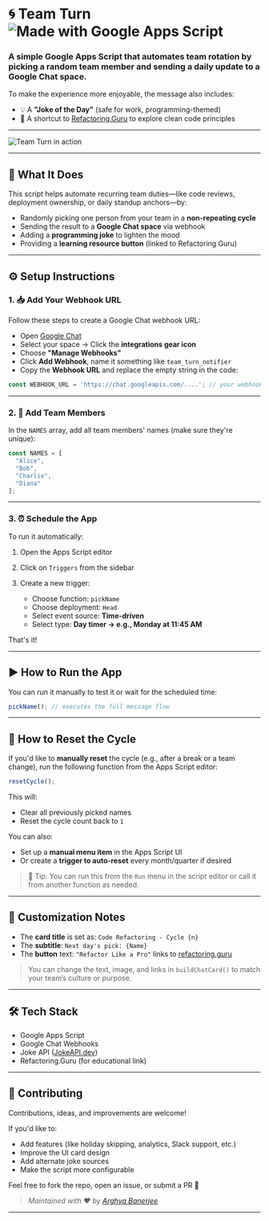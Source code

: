 # 🌀 Team Turn ![Made with Google Apps Script](https://img.shields.io/badge/Made%20with-Google%20Apps%20Script-blue?logo=google)

### A simple Google Apps Script that **automates team rotation** by picking a random team member and sending a daily update to a Google Chat space.

To make the experience more enjoyable, the message also includes:

* 💡 A **"Joke of the Day"** (safe for work, programming-themed)
* 🎯 A shortcut to [Refactoring.Guru](https://refactoring.guru) to explore clean code principles

---

![Team Turn in action](https://raw.githubusercontent.com/your-username/team_turn/main/assets/demo-screenshot.png)

---

## 📌 What It Does

This script helps automate recurring team duties—like code reviews, deployment ownership, or daily standup anchors—by:

* Randomly picking one person from your team in a **non-repeating cycle**
* Sending the result to a **Google Chat space** via webhook
* Adding a **programming joke** to lighten the mood
* Providing a **learning resource button** (linked to Refactoring Guru)

---

## ⚙️ Setup Instructions

### 1. 📥 Add Your Webhook URL

Follow these steps to create a Google Chat webhook URL:

* Open [Google Chat](https://chat.google.com/)
* Select your space → Click the **integrations gear icon**
* Choose **"Manage Webhooks"**
* Click **Add Webhook**, name it something like `team_turn_notifier`
* Copy the **Webhook URL** and replace the empty string in the code:

```js
const WEBHOOK_URL = 'https://chat.googleapis.com/....'; // your webhook here
```

---

### 2. 👥 Add Team Members

In the `NAMES` array, add all team members' names (make sure they're unique):

```js
const NAMES = [
  "Alice",
  "Bob",
  "Charlie",
  "Diana"
];
```

---

### 3. ⏰ Schedule the App

To run it automatically:

1. Open the Apps Script editor
2. Click on `Triggers` from the sidebar
3. Create a new trigger:

   * Choose function: `pickName`
   * Choose deployment: `Head`
   * Select event source: **Time-driven**
   * Select type: **Day timer → e.g., Monday at 11:45 AM**

That's it!

---

## ▶️ How to Run the App

You can run it manually to test it or wait for the scheduled time:

```js
pickName(); // executes the full message flow
```

---

## 🔄 How to Reset the Cycle

If you'd like to **manually reset** the cycle (e.g., after a break or a team change), run the following function from the Apps Script editor:

```js
resetCycle();
```

This will:

* Clear all previously picked names
* Reset the cycle count back to `1`

You can also:

* Set up a **manual menu item** in the Apps Script UI
* Or create a **trigger to auto-reset** every month/quarter if desired

> 🔔 Tip: You can run this from the `Run` menu in the script editor or call it from another function as needed.

---

## 📝 Customization Notes

* The **card title** is set as: `Code Refactoring - Cycle {n}`
* The **subtitle**: `Next day's pick: {Name}`
* The **button** text: `"Refactor Like a Pro"` links to [refactoring.guru](https://refactoring.guru)

> You can change the text, image, and links in `buildChatCard()` to match your team’s culture or purpose.

---

## 🛠 Tech Stack

* Google Apps Script
* Google Chat Webhooks
* Joke API ([JokeAPI.dev](https://jokeapi.dev))
* Refactoring.Guru (for educational link)

---

## 🤝 Contributing

Contributions, ideas, and improvements are welcome!

If you'd like to:

* Add features (like holiday skipping, analytics, Slack support, etc.)
* Improve the UI card design
* Add alternate joke sources
* Make the script more configurable

Feel free to fork the repo, open an issue, or submit a PR 🙌

> *Maintained with ❤️ by [Arghya Banerjee](https://github.com/arghya-bandyopadhyay-30)*

---
